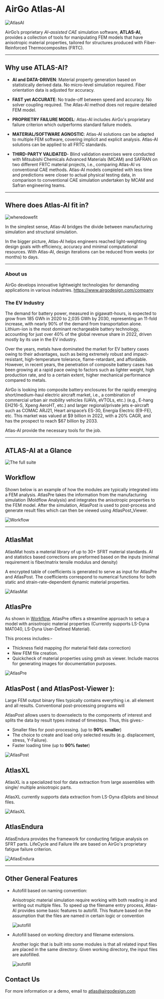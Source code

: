 # AirGo Atlas-AI

![AtlasAI](assets/images/AtlasAI_logo_256x256.png)

AirGo’s proprietary *AI-assisted CAE* simulation software, **ATLAS-AI**, provides a collection of tools for manipulating FEM models that have anisotropic material properties, tailored for structures produced with Fiber-Reinforced Thermocomposites (FRTC).

---

## Why use ATLAS-AI?

- **AI and DATA-DRIVEN**: Material property generation based on statistically derived data. No micro-level simulation required. Fiber orientation data is adjusted for accuracy.

- **FAST yet ACCURATE**: No trade-off between speed and accuracy. No solver coupling required. The Atlas-AI method does not require detailed FEM model.  

- **PROPRIETRY FAILURE MODEL**: Atlas-AI includes AirGo's proprietary failure criterion which outperforms standard failure models.

- **MATERIAL/SOFTWARE AGNOSTIC**: Atlas-AI solutions can be adapted to multiple FEM software, covering implicit and explicit analysis. Atlas-AI solutions can be applied to all FRTC standards. 

- **THIRD-PARTY VALIDATED**- Blind validation exercises were conducted with Mitsubishi Chemicals Advanced Materials (MCAM) and SAFRAN on two different FRTC material projects, i.e., comparing Atlas-AI vs conventional CAE methods. Atlas-AI models completed with less time and predictions were closer to actual physical testing data, in comparison to conventional CAE simulation undertaken by MCAM and Safran engineering teams. 

---

##  Where does Atlas-AI fit in?



![wheredowefit](assets/images/AtlasAI_overview.png)

In the simplest sense, Atlas-AI bridges the divide between manufacturing simulation and structural simulation.

In the bigger picture, Atlas-AI helps engineers reached light-weighting design goals with efficiency, accuracy and minimal computational resources. With Atlas-AI, design iterations can be reduced from weeks (or months) to days.

---

### About us
AirGo develops innovative lightweight technologies for demanding applications in various industries. https://www.airgodesign.com/company

### The EV Industry

The demand for battery power, measured in gigawatt-hours, is expected to grow from 185 GWh in 2020 to 2,035 GWh by 2030, representing an 11-fold increase, with nearly 90% of the demand from transportation alone. Lithium-ion is the most dominant rechargeable battery technology, accounting for just over 40% of the global revenue share in 2022, driven mostly by its use in the EV industry.

Over the years, metals have dominated the market for EV battery cases owing to their advantages, such as being extremely robust and impact-resistant, high-temperature tolerance, flame-retardant, and affordable. However, in recent years, the penetration of composite battery cases has been growing at a rapid pace owing to factors such as lighter weight, high production rate, and to a certain extent, higher mechanical performance compared to metals. 

AirGo is looking into composite battery enclosures for the rapidly emerging short/medium-haul electric aircraft market, i.e., a combination of commercial urban air mobility vehicles (UAVs, eVTOLs, etc.) (e.g., E-hang EH216-S, Xpeng AeroHT, etc.) and larger regional/private jets e-aircraft such as COMAC ARJ21, Heart airspace’s ES-30, Energia Electric (E9-FE), etc. This market was valued at $9 billion in 2022, with a 20% CAGR, and has the prospect to reach $67 billion by 2033.

Atlas-AI provide the necessary tools for the job.

---

## ATLAS-AI at a Glance

![The full suite](assets/images/AtlasAI_alltools.png)


## Workflow
Shown below is an example of how the modules are typically integrated into a FEM analysis. AtlasPre takes the information from the manufacturing simulation (Moldflow Analysis) and integrates the anisotropic properties to the FEM model. After the simulation, AtlasPost is used to post-process and generate result files which can then be viewed using AtlasPost_Viewer.

![Workflow](assets/images/General_workflow01.png)

---
## AtlasMat

AtlasMat hosts a material library of up to 30+ SFRT material standards. 
AI and statistics based corrections are preformed based on the inputs (minimal requirement is fiber/matrix tensile modulus and density)

A encrypted table of coefficients is generated to serve as input for AtlasPre and AtlasPost. The coefficients correspond to numerical functions for both static and strain-rate-dependent dynamic material properties.

![AtlasMat](assets/images/atlasmat.png)



## AtlasPre
As shown in [Workflow](#-workflow), AtlasPre offers a streamline approach to setup a model with anisotropic material properties (Currently supports LS-Dyna MAT040, LS-Dyna User-Defined Material). 

This process includes:-

- Thickness field mapping (for material field data correction)
- New FEM file creation. 
- Quickcheck of material properties using gmsh as viewer. Include macros for generating images for documentation purposes.

![AtlasPre](assets/images/atlaspre.png)


## AtlasPost ( and AtlasPost-Viewer ):

Large FEM output binary files typically contains everything i.e. all element and all results. Conventional post-processing programs will


AtlasPost allows users to downselects to the components of interest and splits the data by result types instead of timesteps. Thus, this gives:-
   - Smaller files for post-processing. (up to **90% smaller**)
   - The choice to create and load only selected results (e.g. displacement, stress, Y-Failure).
   - Faster loading time (up to **90% faster**)

![AtlasPost](assets/images/atlaspost.png)


## AtlasXL

AtlasXL is a specialized tool for data extraction from large assemblies with single/ multiple anisotropic parts.

AtlasXL currently supports data extraction from LS-Dyna d3plots and binout files.

![AtlasXL](assets/images/atlasxl.png)

## AtlasEndura

AtlasEndura provides the framework for conducting fatigue analysis on SFRT parts. LifeCycle and Failure life are based on AirGo's proprietary fatigue failure criterion.

![AtlasEndura](assets/images/atlasendura.png)

---

## Other General Features

- Autofill based on naming convention:

    Anisotropic material simulation require working with both reading in and writing out multiple files. 
    To speed up the filename entry process, Atlas-AI provides some basic features to autofill. This feature based on the assumption that the files are named in certain logic or convention

    ![autofill](assets/images/general_autofill.gif)

    
- Autofill based on working directory and filename extensions.

  Another logic that is built into some modules is that all related input files are placed in the same directory. Given  working directory, the input files are autofilled.

  ![autofill](assets/images/general_autofill_wdir.png)

## Contact Us

For more information or a demo, email to atlas@airgodesign.com